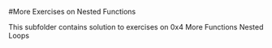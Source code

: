#More Exercises on Nested Functions

This subfolder contains solution to exercises on 0x4 More Functions Nested Loops
